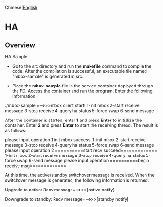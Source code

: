 Chinese|[English](README.md)
# HA

## Overview

HA Sample

* Go to the src directory and run the **makefile** command to compile the code. After the compilation is successful, an executable file named "mbox-sample" is generated in src.

* Place the **mbox-sample** file in the service container deployed through the FD. Access the container and run the program. Enter the following information:

./mbox-sample
===>>>mbox client start!
1-init mbox
2-start receive message
3-stop receive
4-query ha status
5-force swap
6-send message

After the container is started, enter **1** and press **Enter** to initialize the container. Enter **2** and press **Enter** to start the receiving thread. The result is as follows:

please input operation
1
init mbox success!
1-init mbox
2-start receive message
3-stop receive
4-query ha status
5-force swap
6-send message
please input operation
2
==========start recv succeed=============
1-init mbox
2-start receive message
3-stop receive
4-query ha status
5-force swap
6-send message
please input operation
==========begin receive msg=============

At this time, the active/standby switchover message is received. When the switchover message is generated, the following information is returned:

Upgrade to active:
Recv message===>>>[active notify] 

Downgrade to standby:
Recv message===>>>[standby notify]



